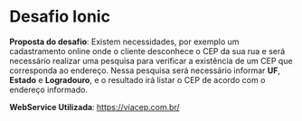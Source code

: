 # Desafio Ionic
**Proposta do desafio**:
Existem necessidades, por exemplo um cadastramento online onde o cliente desconhece o CEP da sua rua e será necessário realizar uma pesquisa para verificar a existência de um CEP que corresponda ao endereço. Nessa pesquisa será necessário informar **UF**, **Estado** e **Logradouro**, e o resultado irá listar o CEP de acordo com o endereço informado.

**WebService Utilizada**: https://viacep.com.br/
